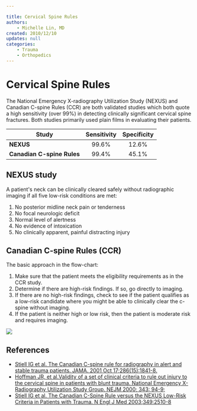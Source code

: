 ```yaml
---

title: Cervical Spine Rules
authors:
    - Michelle Lin, MD
created: 2010/12/10
updates: null
categories:
    - Trauma
    - Orthopedics
---
```


# Cervical Spine Rules

The National Emergency X-radiography Utilization Study (NEXUS) and Canadian C-spine Rules (CCR) are both validated studies which both quote a high sensitivity (over 99%) in detecting clinically significant cervical spine fractures. Both studies primarily used plain films in evaluating their patients.

| Study                      | Sensitivity | Specificity |
| -------------------------- | :---------: | :---------: |
| **NEXUS**                  |    99.6%    |    12.6%    |
| **Canadian C-spine Rules** |    99.4%    |    45.1%    |

## NEXUS study 

A patient's neck can be clinically cleared safely without radiographic imaging if all five low-risk conditions are met:

1. No posterior midline neck pain or tenderness 
2. No focal neurologic deficit
3. Normal level of alertness
4. No evidence of intoxication
5. No clinically apparent, painful distracting injury

## Canadian C-spine Rules (CCR)

The basic approach in the flow-chart: 

1. Make sure that the patient meets the eligibility requirements as in the CCR study. 
2. Determine if there are high-risk findings. If so, go directly to imaging.
3. If there are no high-risk findings, check to see if the patient qualifies as a low-risk candidate where you might be able to clinically clear the c-spine without imaging.
4. If the patient is neither high or low risk, then the patient is moderate risk and requires imaging.

![](image-2.png)

## References

- [Stiell IG et al. The Canadian C-spine rule for radiography in alert and stable trauma patients. JAMA. 2001 Oct 17;286(15):1841-8.](http://jama.jamanetwork.com/data/Journals/JAMA/4804/JOC10637.pdf)
- [Hoffman JR, et al.Validity of a set of clinical criteria to rule out injury to the cervical spine in patients with blunt trauma. National Emergency X-Radiography Utilization Study Group. NEJM 2000; 343: 94-9;](http://www.ncbi.nlm.nih.gov/pubmed/10891516)
- [Stiell IG et al. The Canadian C-Spine Rule versus the NEXUS Low-Risk Criteria in Patients with Trauma. N Engl J Med 2003;349:2510-8](http://www.nejm.org/doi/pdf/10.1056/NEJMoa031375)
